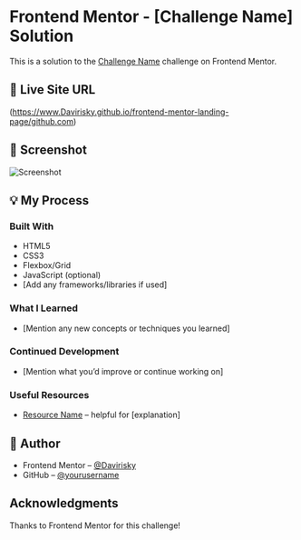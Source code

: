# Frontend Mentor - [Challenge Name] Solution

This is a solution to the [Challenge Name](https://www.frontendmentor.io/challenges/[challenge-slug]) challenge on Frontend Mentor.

## 🔗 Live Site URL  
(https://www.Davirisky.github.io/frontend-mentor-landing-page/github.com)

## 📸 Screenshot
![Screenshot](./assets/images/screenshot.jpg)

## 💡 My Process

### Built With
- HTML5
- CSS3
- Flexbox/Grid
- JavaScript (optional)
- [Add any frameworks/libraries if used]

### What I Learned
- [Mention any new concepts or techniques you learned]

### Continued Development
- [Mention what you’d improve or continue working on]

### Useful Resources
- [Resource Name](URL) – helpful for [explanation]

## 👤 Author

- Frontend Mentor – [@Davirisky](https://www.frontendmentor.io/profile/Davirisky)
- GitHub – [@yourusername](https://github.com/Davirisky)

## Acknowledgments
Thanks to Frontend Mentor for this challenge!
